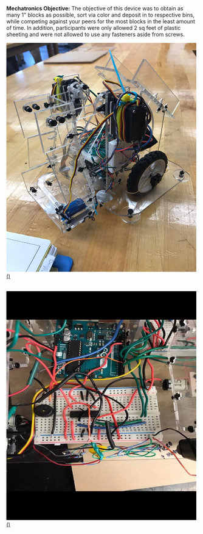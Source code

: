 ## 

**Mechatronics Objective:** The objective of this device was to obtain as many 1" blocks as possible, sort via color and deposit in to respective bins, while competing against your peers for the most blocks in the least amount of time. In addition, participants were only allowed 2 sq feet of plastic sheeting and were not allowed to use any fasteners aside from screws.

<a href="/Sparky.html"><img src="images/Mechatronics_Robot.jpg" width="500" height="600" border="0">()</a>

<br>
<a href="/Sparky.html"><img src="images/Mechatronics_Wiring.jpg" width="500" height="600" border="0">()</a>









